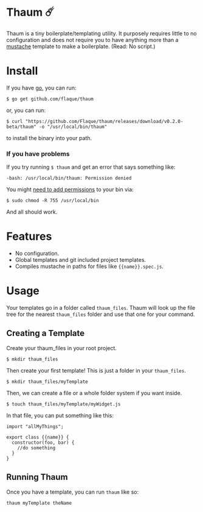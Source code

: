 # Thaum ☄️
Thaum is a tiny boilerplate/templating utility. It purposely requires little to no configuration and does not require you to have anything more than a [mustache](http://mustache.github.io/) template to make a boilerplate. (Read: No script.)

# Install

If you have [go](https://golang.org/), you can run:

```
$ go get github.com/flaque/thaum
```

or, you can run:
```
$ curl "https://github.com/Flaque/thaum/releases/download/v0.2.0-beta/thaum" -o "/usr/local/bin/thaum"
```

to install the binary into your path.


### If you have problems
If you try running `$ thaum` and get an error that says something like:

```
-bash: /usr/local/bin/thaum: Permission denied
```

You might [need to add permissions](http://superuser.com/questions/717663/permission-denied-when-trying-to-cd-usr-local-bin-from-terminal/717683) to your bin via:

```
$ sudo chmod -R 755 /usr/local/bin
```

And all should work.

# Features

- No configuration.
- Global templates and git included project templates.
- Compiles mustache in paths for files like `{{name}}.spec.js`.

# Usage

Your templates go in a folder called `thaum_files`. Thaum will look up the file
tree for the nearest `thaum_files` folder and use that one for your command.

## Creating a Template
Create your thaum_files in your root project.

```
$ mkdir thaum_files
```

Then create your first template! This is just a folder in your `thaum_files`.

```
$ mkdir thaum_files/myTemplate
```

Then, we can create a file or a whole folder system if you want inside.

```
$ touch thaum_files/myTemplate/myWidget.js
```

In that file, you can put something like this:

```
import "allMyThings";

export class {{name}} {
  constructor(foo, bar) {
    //do something
  }
}
```

## Running Thaum

Once you have a template, you can run `thaum` like so:

```
thaum myTemplate theName
```
